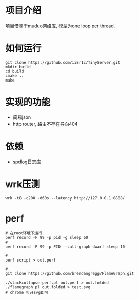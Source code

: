 # 项目介绍
项目借鉴于muduo网络库, 模型为one loop per thread.


# 如何运行
```shell
git clone https://github.com/iiEr1c/TinyServer.git
mkdir build
cd build
cmake ..
make
```

# 实现的功能
+ 简易json
+ http router, 路由不存在导向404

# 依赖
+ [spdlog日志库](https://github.com/gabime/spdlog)

# wrk压测

```shell
wrk -t8 -c200 -d60s --latency http://127.0.0.1:8888/
```

# perf

```shell
# 在root环境下运行
perf record -F 99 -p pid -g sleep 60
#
perf record -F 99 -p PID --call-graph dwarf sleep 10

# 
perf script > out.perf

#
git clone https://github.com/brendangregg/FlameGraph.git

./stackcollapse-perf.pl out.perf > out.folded
./flamegraph.pl out.folded > test.svg
# chrome 打开svg即可
```